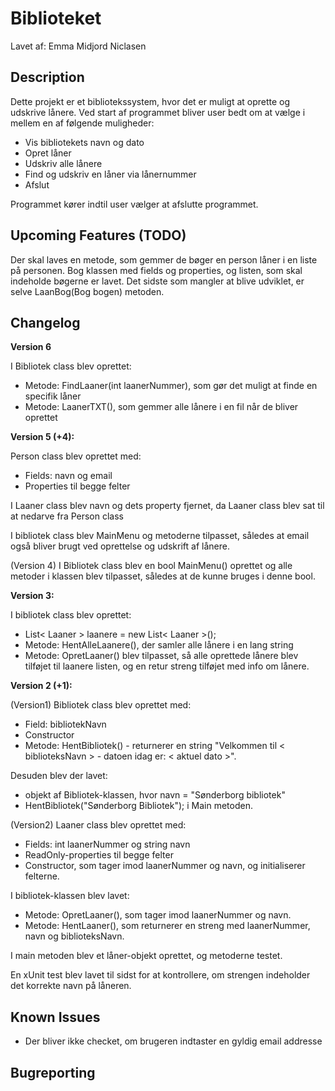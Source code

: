 ﻿Biblioteket
============

Lavet af: Emma Midjord Niclasen

Description
------------
Dette projekt er et bibliotekssystem, hvor det er muligt at oprette og udskrive lånere. Ved 
start af programmet bliver user bedt om at vælge i mellem en af følgende muligheder:

* Vis bibliotekets navn og dato
* Opret låner
* Udskriv alle lånere
* Find og udskriv en låner via lånernummer
* Afslut

Programmet kører indtil user vælger at afslutte programmet.


Upcoming Features (TODO)
--------

Der skal laves en metode, som gemmer de bøger en person låner i en liste på personen. Bog klassen med fields og
properties, og listen, som skal indeholde bøgerne er lavet. Det sidste som mangler at blive udviklet, er selve LaanBog(Bog bogen) metoden.


Changelog
--------

**Version 6**

I Bibliotek class blev oprettet:
* Metode: FindLaaner(int laanerNummer), som gør det muligt at finde en specifik låner 
* Metode: LaanerTXT(), som gemmer alle lånere i en fil når de bliver oprettet

**Version 5 (+4):**

Person class blev oprettet med:
* Fields: navn og email
* Properties til begge felter


I Laaner class blev navn og dets property fjernet, da Laaner class blev sat til at nedarve fra Person class

I bibliotek class blev MainMenu og metoderne tilpasset, således at email også bliver brugt ved oprettelse og udskrift af lånere.

 
(Version 4)
I Bibliotek class blev en bool MainMenu() oprettet og alle metoder i klassen blev tilpasset, således at 
de kunne bruges i denne bool.


**Version 3:**

I bibliotek class blev oprettet:
* List< Laaner > laanere = new List< Laaner >();
* Metode: HentAlleLaanere(), der samler alle lånere i en lang string
* Metode: OpretLaaner() blev tilpasset, så alle oprettede lånere blev tilføjet til laanere listen, 
og en retur streng tilføjet med info om lånere.

**Version 2 (+1):**

(Version1)
Bibliotek class blev oprettet med:
* Field: bibliotekNavn
* Constructor
* Metode: HentBibliotek() - returnerer en string "Velkommen til < biblioteksNavn > - datoen idag er: < aktuel dato >".

Desuden blev der lavet:
* objekt af Bibliotek-klassen, hvor navn = "Sønderborg bibliotek"
* HentBibliotek("Sønderborg Bibliotek"); i Main metoden.

(Version2)
Laaner class blev oprettet med:
* Fields: int laanerNummer og string navn
* ReadOnly-properties til begge felter
* Constructor, som tager imod laanerNummer og navn, og initialiserer felterne. 

I bibliotek-klassen blev lavet:
* Metode: OpretLaaner(), som tager imod laanerNummer og navn. 
* Metode: HentLaaner(), som returnerer en streng med laanerNummer, navn og biblioteksNavn.

I main metoden blev et låner-objekt oprettet, og metoderne testet.

En xUnit test blev lavet til sidst for at kontrollere, om strengen indeholder det korrekte navn på låneren.




Known Issues
--------
* Der bliver ikke checket, om brugeren indtaster en gyldig email addresse



Bugreporting
--------
